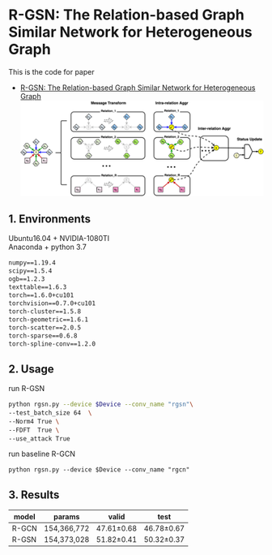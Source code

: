 # R-GSN: The Relation-based Graph Similar Network for Heterogeneous Graph
This is the code for paper
- [R-GSN: The Relation-based Graph Similar Network for Heterogeneous Graph](https://arxiv.org/abs/2103.07877)
![RGSN-General-Paradigm](https://github.com/xjtuwxliang/R-GSN/blob/main/pics/RGSN-General-Paradigm.png)


## 1. Environments
Ubuntu16.04 + NVIDIA-1080TI \
Anaconda + python 3.7 
```text
numpy==1.19.4
scipy==1.5.4
ogb==1.2.3
texttable==1.6.3
torch==1.6.0+cu101
torchvision==0.7.0+cu101
torch-cluster==1.5.8
torch-geometric==1.6.1
torch-scatter==2.0.5
torch-sparse==0.6.8
torch-spline-conv==1.2.0
```

## 2. Usage

run R-GSN
```bash
python rgsn.py --device $Device --conv_name "rgsn"\
--test_batch_size 64  \
--Norm4 True \
--FDFT  True \
--use_attack True 
```

run baseline R-GCN
```base
python rgsn.py --device $Device --conv_name "rgcn"
```

## 3. Results
| model | params | valid | test|
| ------ | ------ | ------ | ----|
| R-GCN | 154,366,772 | 47.61±0.68 | 46.78±0.67 |
| R-GSN | 154,373,028 | 51.82±0.41 | 50.32±0.37 |
